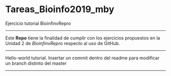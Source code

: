 # Tareas_Bioinfo2019_mby
Ejercicio tutorial BioinfinvRepro

***

Este **Repo** tiene la finalidad de cumplir con los ejercicios propuestos en la Unidad 2 de _BioinfinvRepro_ respecto al uso de GitHub. 

***

Hello-world tutorial. Insertar un commit dentro del readme para modificar un branch distinto del master

***
